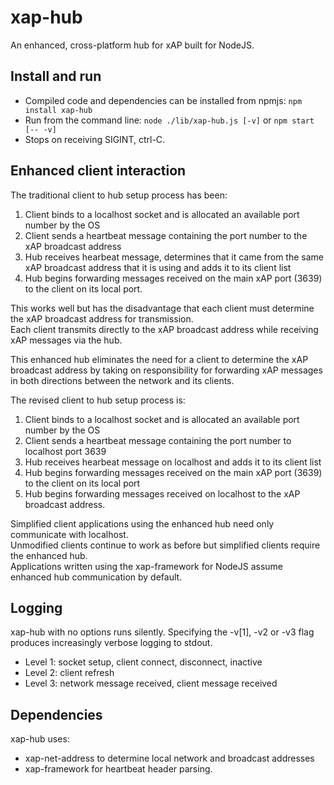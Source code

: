 # xap-hub
An enhanced, cross-platform hub for xAP built for NodeJS.

## Install and run
* Compiled code and dependencies can be installed from npmjs: ``npm install xap-hub``
* Run from the command line: ``node ./lib/xap-hub.js [-v]`` or ``npm start [-- -v]``
* Stops on receiving SIGINT, ctrl-C.

## Enhanced client interaction
The traditional client to hub setup process has been:
1. Client binds to a localhost socket and is allocated an available port number by the OS
2. Client sends a heartbeat message containing the port number to the xAP broadcast address 
3. Hub receives hearbeat message, determines that it came from the same xAP broadcast address that it is using and adds it to its client list
4. Hub begins forwarding messages received on the main xAP port (3639) to the client on its local port.

This works well but has the disadvantage that each client must determine the xAP broadcast address for transmission.  
Each client transmits directly to the xAP broadcast address while receiving xAP messages via the hub.

This enhanced hub eliminates the need for a client to determine the xAP broadcast address by taking on responsibility
for forwarding xAP messages in both directions between the network and its clients.

The revised client to hub setup process is:
1. Client binds to a localhost socket and is allocated an available port number by the OS
2. Client sends a heartbeat message containing the port number to localhost port 3639
3. Hub receives hearbeat message on localhost and adds it to its client list
4. Hub begins forwarding messages received on the main xAP port (3639) to the client on its local port
5. Hub begins forwarding messages received on localhost to the xAP broadcast address.

Simplified client applications using the enhanced hub need only communicate with localhost.  
Unmodified clients continue to work as before but simplified clients require the enhanced hub.  
Applications written using the xap-framework for NodeJS assume enhanced hub communication by default.

## Logging
xap-hub with no options runs silently. Specifying the -v\[1\], -v2 or -v3 flag produces increasingly verbose logging to stdout.
* Level 1: socket setup, client connect, disconnect, inactive
* Level 2: client refresh
* Level 3: network message received, client message received

## Dependencies
xap-hub uses:
* xap-net-address to determine local network and broadcast addresses
* xap-framework for heartbeat header parsing.


